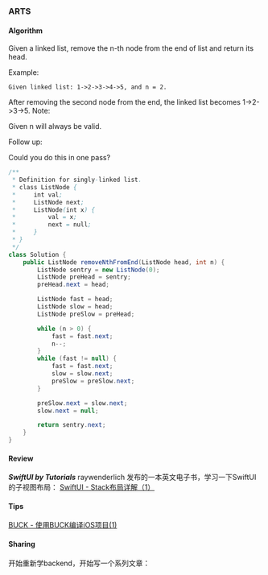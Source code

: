 ### ARTS

#### Algorithm

Given a linked list, remove the n-th node from the end of list and return its head.

Example:
```
Given linked list: 1->2->3->4->5, and n = 2.
```
After removing the second node from the end, the linked list becomes 1->2->3->5.
Note:

Given n will always be valid.

Follow up:

Could you do this in one pass?


```java
/**
 * Definition for singly-linked list.
 * class ListNode {
 *     int val;
 *     ListNode next;
 *     ListNode(int x) {
 *         val = x;
 *         next = null;
 *     }
 * }
 */
class Solution {
    public ListNode removeNthFromEnd(ListNode head, int n) {
        ListNode sentry = new ListNode(0);
        ListNode preHead = sentry;
        preHead.next = head;

        ListNode fast = head;
        ListNode slow = head;
        ListNode preSlow = preHead;

        while (n > 0) {
            fast = fast.next;
            n--;
        }
        while (fast != null) {
            fast = fast.next;
            slow = slow.next;
            preSlow = preSlow.next;
        }

        preSlow.next = slow.next;
        slow.next = null;

        return sentry.next;
    }
}
```

#### Review

***SwiftUI by Tutorials*** raywenderlich 发布的一本英文电子书，学习一下SwiftUI的子视图布局：
[SwiftUI - Stack布局详解（1）](https://www.jianshu.com/p/c3346a5cc8b1)

#### Tips
[BUCK - 使用BUCK编译iOS项目(1)](https://www.jianshu.com/p/b0cd7b4e0976)


#### Sharing

开始重新学backend，开始写一个系列文章：

